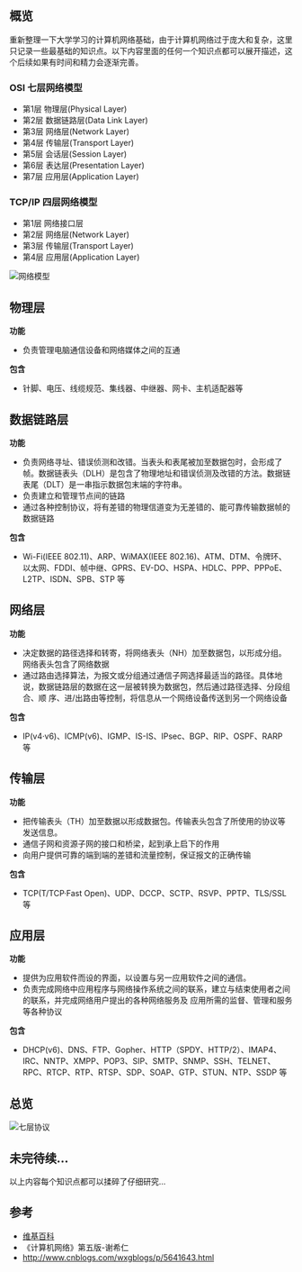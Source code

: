 ## 概览

重新整理一下大学学习的计算机网络基础，由于计算机网络过于庞大和复杂，这里只记录一些最基础的知识点。以下内容里面的任何一个知识点都可以展开描述，这个后续如果有时间和精力会逐渐完善。

### OSI 七层网络模型

- 第1层 物理层(Physical Layer)
- 第2层 数据链路层(Data Link Layer)
- 第3层 网络层(Network Layer)
- 第4层 传输层(Transport Layer)
- 第5层 会话层(Session Layer)
- 第6层 表达层(Presentation Layer)
- 第7层 应用层(Application Layer)

### TCP/IP 四层网络模型

- 第1层 网络接口层
- 第2层 网络层(Network Layer)
- 第3层 传输层(Transport Layer)
- 第4层 应用层(Application Layer)

![网络模型](https://wangyuchao.oss-cn-beijing.aliyuncs.com/blog/program/internet-base-01.jpg)

## 物理层

**功能**

- 负责管理电脑通信设备和网络媒体之间的互通

**包含**

- 针脚、电压、线缆规范、集线器、中继器、网卡、主机适配器等

## 数据链路层

**功能**

- 负责网络寻址、错误侦测和改错。当表头和表尾被加至数据包时，会形成了帧。数据链表头（DLH）是包含了物理地址和错误侦测及改错的方法。数据链表尾（DLT）是一串指示数据包末端的字符串。
- 负责建立和管理节点间的链路
- 通过各种控制协议，将有差错的物理信道变为无差错的、能可靠传输数据帧的数据链路

**包含**

- Wi-Fi(IEEE 802.11)、ARP、WiMAX(IEEE 802.16)、ATM、DTM、令牌环、以太网、FDDI、帧中继、GPRS、EV-DO、HSPA、HDLC、PPP、PPPoE、L2TP、ISDN、SPB、STP 等

## 网络层

**功能**

- 决定数据的路径选择和转寄，将网络表头（NH）加至数据包，以形成分组。网络表头包含了网络数据
- 通过路由选择算法，为报文或分组通过通信子网选择最适当的路径。具体地说，数据链路层的数据在这一层被转换为数据包，然后通过路径选择、分段组合、顺 序、进/出路由等控制，将信息从一个网络设备传送到另一个网络设备

**包含**

- IP(v4·v6)、ICMP(v6)、IGMP、IS-IS、IPsec、BGP、RIP、OSPF、RARP 等

## 传输层

**功能**

- 把传输表头（TH）加至数据以形成数据包。传输表头包含了所使用的协议等发送信息。
- 通信子网和资源子网的接口和桥梁，起到承上启下的作用
- 向用户提供可靠的端到端的差错和流量控制，保证报文的正确传输

**包含**

- TCP(T/TCP·Fast Open)、UDP、DCCP、SCTP、RSVP、PPTP、TLS/SSL 等

## 应用层

**功能**

- 提供为应用软件而设的界面，以设置与另一应用软件之间的通信。
- 负责完成网络中应用程序与网络操作系统之间的联系，建立与结束使用者之间的联系，并完成网络用户提出的各种网络服务及 应用所需的监督、管理和服务等各种协议

**包含**

- DHCP(v6)、DNS、FTP、Gopher、HTTP（SPDY、HTTP/2）、IMAP4、IRC、NNTP、XMPP、POP3、SIP、SMTP、SNMP、SSH、TELNET、RPC、RTCP、RTP、RTSP、SDP、SOAP、GTP、STUN、NTP、SSDP 等

## 总览

![七层协议](https://wangyuchao.oss-cn-beijing.aliyuncs.com/blog/program/internet-base-02.png)

## 未完待续...

以上内容每个知识点都可以揉碎了仔细研究...

## 参考

- [维基百科](https://zh.wikipedia.org/wiki/%E8%B6%85%E6%96%87%E6%9C%AC%E4%BC%A0%E8%BE%93%E5%8D%8F%E8%AE%AE)
- 《计算机网络》第五版-谢希仁
- http://www.cnblogs.com/wxgblogs/p/5641643.html



